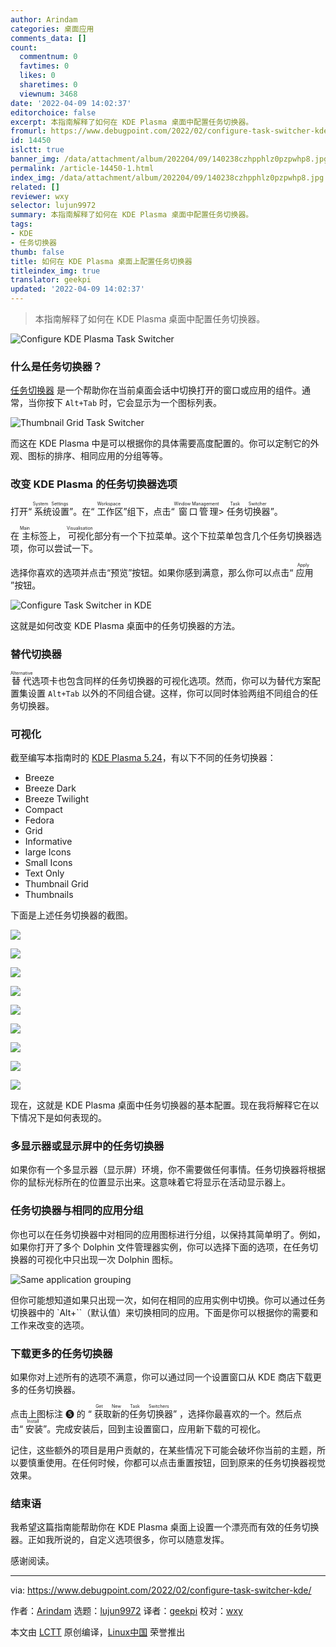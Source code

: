 ```yaml
---
author: Arindam
categories: 桌面应用
comments_data: []
count:
  commentnum: 0
  favtimes: 0
  likes: 0
  sharetimes: 0
  viewnum: 3468
date: '2022-04-09 14:02:37'
editorchoice: false
excerpt: 本指南解释了如何在 KDE Plasma 桌面中配置任务切换器。
fromurl: https://www.debugpoint.com/2022/02/configure-task-switcher-kde/
id: 14450
islctt: true
banner_img: /data/attachment/album/202204/09/140238czhpphlz0pzpwhp8.jpg
permalink: /article-14450-1.html
index_img: /data/attachment/album/202204/09/140238czhpphlz0pzpwhp8.jpg.thumb.jpg
related: []
reviewer: wxy
selector: lujun9972
summary: 本指南解释了如何在 KDE Plasma 桌面中配置任务切换器。
tags:
- KDE
- 任务切换器
thumb: false
title: 如何在 KDE Plasma 桌面上配置任务切换器
titleindex_img: true
translator: geekpi
updated: '2022-04-09 14:02:37'
---
```



> 
> 本指南解释了如何在 KDE Plasma 桌面中配置任务切换器。
> 
> 
> 


![Configure KDE Plasma Task Switcher](/data/attachment/album/202204/09/140238czhpphlz0pzpwhp8.jpg)


### 什么是任务切换器？


[任务切换器](https://docs.kde.org/trunk5/en/kwin/kcontrol/kwintabbox/index.html) 是一个帮助你在当前桌面会话中切换打开的窗口或应用的组件。通常，当你按下 `Alt+Tab` 时，它会显示为一个图标列表。


![Thumbnail Grid Task Switcher](/data/attachment/album/202204/09/140238ylouzdxv7ppttsog.jpg)


而这在 KDE Plasma 中是可以根据你的具体需要高度配置的。你可以定制它的外观、图标的排序、相同应用的分组等等。


### 改变 KDE Plasma 的任务切换器选项


打开“<ruby> 系统设置 <rt>  System Settings </rt></ruby>”。在“<ruby> 工作区 <rt>  Workspace </rt></ruby>”组下，点击“<ruby> 窗口管理 <rt>  Window Management </rt></ruby> > <ruby> 任务切换器 <rt>  Task Switcher </rt></ruby>”。


在<ruby> 主 <rt>  Main </rt></ruby>标签上，<ruby> 可视化 <rt>  Visualisation </rt></ruby>部分有一个下拉菜单。这个下拉菜单包含几个任务切换器选项，你可以尝试一下。


选择你喜欢的选项并点击“预览”按钮。如果你感到满意，那么你可以点击“<ruby> 应用 <rt>  Apply </rt></ruby>”按钮。


![Configure Task Switcher in KDE](/data/attachment/album/202204/09/140238ur43mv7dm3z3ebpv.jpg)


这就是如何改变 KDE Plasma 桌面中的任务切换器的方法。


### 替代切换器


<ruby> 替代 <rt>  Alternative </rt></ruby>选项卡也包含同样的任务切换器的可视化选项。然而，你可以为替代方案配置集设置 `Alt+Tab` 以外的不同组合键。这样，你可以同时体验两组不同组合的任务切换器。


### 可视化


截至编写本指南时的 [KDE Plasma 5.24](https://www.debugpoint.com/2022/01/kde-plasma-5-24/)，有以下不同的任务切换器：


* Breeze
* Breeze Dark
* Breeze Twilight
* Compact
* Fedora
* Grid
* Informative
* large Icons
* Small Icons
* Text Only
* Thumbnail Grid
* Thumbnails


下面是上述任务切换器的截图。


![](/data/attachment/album/202204/09/140238prq09rlfcj0sczss.jpg)


![](/data/attachment/album/202204/09/140238oq6g64b04q0bq40x.jpg)


![](/data/attachment/album/202204/09/140238y48go8o4b8pp52p4.jpg)


![](/data/attachment/album/202204/09/140238pgb5hjwezbxxwgj5.jpg)


![](/data/attachment/album/202204/09/140238iyzak62xq8k328yc.jpg)


![](/data/attachment/album/202204/09/140239w8xxo18drrr888vv.jpg)


![](/data/attachment/album/202204/09/140239vf5hsdfkjjwjwjju.jpg)


![](/data/attachment/album/202204/09/140239diiqtt4qs95sdspl.jpg)


![](/data/attachment/album/202204/09/140239dvmrqoeiccom5zow.jpg)


现在，这就是 KDE Plasma 桌面中任务切换器的基本配置。现在我将解释它在以下情况下是如何表现的。


### 多显示器或显示屏中的任务切换器


如果你有一个多显示器（显示屏）环境，你不需要做任何事情。任务切换器将根据你的鼠标光标所在的位置显示出来。这意味着它将显示在活动显示器上。


### 任务切换器与相同的应用分组


你也可以在任务切换器中对相同的应用图标进行分组，以保持其简单明了。例如，如果你打开了多个 Dolphin 文件管理器实例，你可以选择下面的选项，在任务切换器的可视化中只出现一次 Dolphin 图标。


![Same application grouping](/data/attachment/album/202204/09/140239hjjtjft5jotplxpf.jpg)


但你可能想知道如果只出现一次，如何在相同的应用实例中切换。你可以通过任务切换器中的 `Alt+``（默认值）来切换相同的应用。下面是你可以根据你的需要和工作来改变的选项。


### 下载更多的任务切换器


如果你对上述所有的选项不满意，你可以通过同一个设置窗口从 KDE 商店下载更多的任务切换器。


点击上图标注 ❺ 的 “<ruby> 获取新的任务切换器 <rt>  Get New Task Switchers </rt></ruby>” ，选择你最喜欢的一个。然后点击“<ruby> 安装 <rt>  Install </rt></ruby>”。完成安装后，回到主设置窗口，应用新下载的可视化。


记住，这些额外的项目是用户贡献的，在某些情况下可能会破坏你当前的主题，所以要慎重使用。在任何时候，你都可以点击重置按钮，回到原来的任务切换器视觉效果。


### 结束语


我希望这篇指南能帮助你在 KDE Plasma 桌面上设置一个漂亮而有效的任务切换器。正如我所说的，自定义选项很多，你可以随意发挥。


感谢阅读。




---


via: <https://www.debugpoint.com/2022/02/configure-task-switcher-kde/>


作者：[Arindam](https://www.debugpoint.com/author/admin1/) 选题：[lujun9972](https://github.com/lujun9972) 译者：[geekpi](https://github.com/geekpi) 校对：[wxy](https://github.com/wxy)


本文由 [LCTT](https://github.com/LCTT/TranslateProject) 原创编译，[Linux中国](https://linux.cn/) 荣誉推出